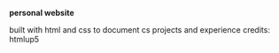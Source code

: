 **personal website**

built with html and css to document cs projects and experience
credits: htmlup5
